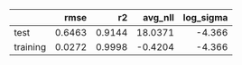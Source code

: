 |          |   rmse |     r2 |   avg_nll |   log_sigma |
|:---------|-------:|-------:|----------:|------------:|
| test     | 0.6463 | 0.9144 |   18.0371 |      -4.366 |
| training | 0.0272 | 0.9998 |   -0.4204 |      -4.366 |
